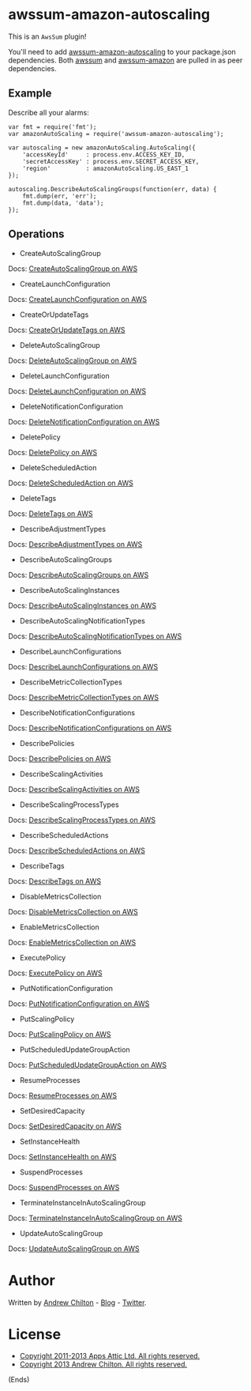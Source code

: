 # awssum-amazon-autoscaling #

This is an ```AwsSum``` plugin!

You'll need to add [awssum-amazon-autoscaling](https://github.com/awssum/awssum-amazon-autoscaling/) to your package.json
dependencies. Both [awssum](https://github.com/awssum/awssum/) and
[awssum-amazon](https://github.com/awssum/awssum-amazon/) are pulled in as peer dependencies.

## Example ##

Describe all your alarms:

```
var fmt = require('fmt');
var amazonAutoScaling = require('awssum-amazon-autoscaling');

var autoscaling = new amazonAutoScaling.AutoScaling({
    'accessKeyId'     : process.env.ACCESS_KEY_ID,
    'secretAccessKey' : process.env.SECRET_ACCESS_KEY,
    'region'          : amazonAutoScaling.US_EAST_1
});

autoscaling.DescribeAutoScalingGroups(function(err, data) {
    fmt.dump(err, 'err');
    fmt.dump(data, 'data');
});
```

## Operations ##

* CreateAutoScalingGroup

Docs: [CreateAutoScalingGroup on AWS](http://docs.amazonwebservices.com/AutoScaling/latest/APIReference/API_CreateAutoScalingGroup.html)

* CreateLaunchConfiguration

Docs: [CreateLaunchConfiguration on AWS](http://docs.amazonwebservices.com/AutoScaling/latest/APIReference/API_CreateLaunchConfiguration.html)

* CreateOrUpdateTags

Docs: [CreateOrUpdateTags on AWS](http://docs.amazonwebservices.com/AutoScaling/latest/APIReference/API_CreateOrUpdateTags.html)

* DeleteAutoScalingGroup

Docs: [DeleteAutoScalingGroup on AWS](http://docs.amazonwebservices.com/AutoScaling/latest/APIReference/API_DeleteAutoScalingGroup.html)

* DeleteLaunchConfiguration

Docs: [DeleteLaunchConfiguration on AWS](http://docs.amazonwebservices.com/AutoScaling/latest/APIReference/API_DeleteLaunchConfiguration.html)

* DeleteNotificationConfiguration

Docs: [DeleteNotificationConfiguration on AWS](http://docs.amazonwebservices.com/AutoScaling/latest/APIReference/API_DeleteNotificationConfiguration.html)

* DeletePolicy

Docs: [DeletePolicy on AWS](http://docs.amazonwebservices.com/AutoScaling/latest/APIReference/API_DeletePolicy.html)

* DeleteScheduledAction

Docs: [DeleteScheduledAction on AWS](http://docs.amazonwebservices.com/AutoScaling/latest/APIReference/API_DeleteScheduledAction.html)

* DeleteTags

Docs: [DeleteTags on AWS](http://docs.amazonwebservices.com/AutoScaling/latest/APIReference/API_DeleteTags.html)

* DescribeAdjustmentTypes

Docs: [DescribeAdjustmentTypes on AWS](http://docs.amazonwebservices.com/AutoScaling/latest/APIReference/API_DescribeAdjustmentTypes.html)

* DescribeAutoScalingGroups

Docs: [DescribeAutoScalingGroups on AWS](http://docs.amazonwebservices.com/AutoScaling/latest/APIReference/API_DescribeAutoScalingGroups.html)

* DescribeAutoScalingInstances

Docs: [DescribeAutoScalingInstances on AWS](http://docs.amazonwebservices.com/AutoScaling/latest/APIReference/API_DescribeAutoScalingInstances.html)

* DescribeAutoScalingNotificationTypes

Docs: [DescribeAutoScalingNotificationTypes on AWS](http://docs.amazonwebservices.com/AutoScaling/latest/APIReference/API_DescribeAutoScalingNotificationTypes.html)

* DescribeLaunchConfigurations

Docs: [DescribeLaunchConfigurations on AWS](http://docs.amazonwebservices.com/AutoScaling/latest/APIReference/API_DescribeLaunchConfigurations.html)

* DescribeMetricCollectionTypes

Docs: [DescribeMetricCollectionTypes on AWS](http://docs.amazonwebservices.com/AutoScaling/latest/APIReference/API_DescribeMetricCollectionTypes.html)

* DescribeNotificationConfigurations

Docs: [DescribeNotificationConfigurations on AWS](http://docs.amazonwebservices.com/AutoScaling/latest/APIReference/API_DescribeNotificationConfigurations.html)

* DescribePolicies

Docs: [DescribePolicies on AWS](http://docs.amazonwebservices.com/AutoScaling/latest/APIReference/API_DescribePolicies.html)

* DescribeScalingActivities

Docs: [DescribeScalingActivities on AWS](http://docs.amazonwebservices.com/AutoScaling/latest/APIReference/API_DescribeScalingActivities.html)

* DescribeScalingProcessTypes

Docs: [DescribeScalingProcessTypes on AWS](http://docs.amazonwebservices.com/AutoScaling/latest/APIReference/API_DescribeScalingProcessTypes.html)

* DescribeScheduledActions

Docs: [DescribeScheduledActions on AWS](http://docs.amazonwebservices.com/AutoScaling/latest/APIReference/API_DescribeScheduledActions.html)

* DescribeTags

Docs: [DescribeTags on AWS](http://docs.amazonwebservices.com/AutoScaling/latest/APIReference/API_DescribeTags.html)

* DisableMetricsCollection

Docs: [DisableMetricsCollection on AWS](http://docs.amazonwebservices.com/AutoScaling/latest/APIReference/API_DisableMetricsCollection.html)

* EnableMetricsCollection

Docs: [EnableMetricsCollection on AWS](http://docs.amazonwebservices.com/AutoScaling/latest/APIReference/API_EnableMetricsCollection.html)

* ExecutePolicy

Docs: [ExecutePolicy on AWS](http://docs.amazonwebservices.com/AutoScaling/latest/APIReference/API_ExecutePolicy.html)

* PutNotificationConfiguration

Docs: [PutNotificationConfiguration on AWS](http://docs.amazonwebservices.com/AutoScaling/latest/APIReference/API_PutNotificationConfiguration.html)

* PutScalingPolicy

Docs: [PutScalingPolicy on AWS](http://docs.amazonwebservices.com/AutoScaling/latest/APIReference/API_PutScalingPolicy.html)

* PutScheduledUpdateGroupAction

Docs: [PutScheduledUpdateGroupAction on AWS](http://docs.amazonwebservices.com/AutoScaling/latest/APIReference/API_PutScheduledUpdateGroupAction.html)

* ResumeProcesses

Docs: [ResumeProcesses on AWS](http://docs.amazonwebservices.com/AutoScaling/latest/APIReference/API_ResumeProcesses.html)

* SetDesiredCapacity

Docs: [SetDesiredCapacity on AWS](http://docs.amazonwebservices.com/AutoScaling/latest/APIReference/API_SetDesiredCapacity.html)

* SetInstanceHealth

Docs: [SetInstanceHealth on AWS](http://docs.amazonwebservices.com/AutoScaling/latest/APIReference/API_SetInstanceHealth.html)

* SuspendProcesses

Docs: [SuspendProcesses on AWS](http://docs.amazonwebservices.com/AutoScaling/latest/APIReference/API_SuspendProcesses.html)

* TerminateInstanceInAutoScalingGroup

Docs: [TerminateInstanceInAutoScalingGroup on AWS](http://docs.amazonwebservices.com/AutoScaling/latest/APIReference/API_SuspendProcesses.html)

* UpdateAutoScalingGroup

Docs: [UpdateAutoScalingGroup on AWS](http://docs.amazonwebservices.com/AutoScaling/latest/APIReference/API_UpdateAutoScalingGroup.html)

# Author #

Written by [Andrew Chilton](http://chilts.org/) - [Blog](http://chilts.org/blog/) -
[Twitter](https://twitter.com/andychilton).

# License #

* [Copyright 2011-2013 Apps Attic Ltd.  All rights reserved.](http://appsattic.mit-license.org/2011/)
* [Copyright 2013 Andrew Chilton.  All rights reserved.](http://chilts.mit-license.org/2013/)

(Ends)

